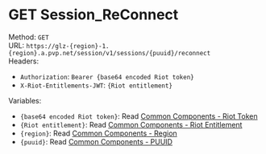 # GET Session_ReConnect

Method: `GET`  
URL: `https://glz-{region}-1.{region}.a.pvp.net/session/v1/sessions/{puuid}/reconnect`  
Headers:
 - `Authorization`: `Bearer {base64 encoded Riot token}`
 - `X-Riot-Entitlements-JWT`: `{Riot entitlement}`

Variables:
 - `{base64 encoded Riot token}`: Read [Common Components - Riot Token](../common-components.md#riot-token)
 - `{Riot entitlement}`: Read [Common Components - Riot Entitlement](../common-components.md#riot-entitlement)
 - `{region}`: Read [Common Components - Region](../common-components.md#region)
 - `{puuid}`: Read [Common Components - PUUID](../common-components.md#puuid)

